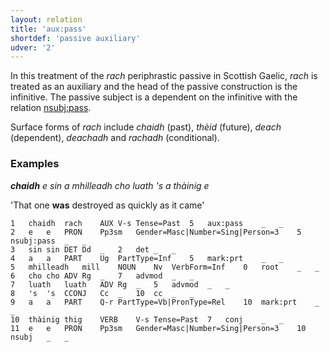 ```yaml
---
layout: relation
title: 'aux:pass'
shortdef: 'passive auxiliary'
udver: '2'
---
```


In this treatment of the _rach_ periphrastic passive in Scottish Gaelic, _rach_ is treated as an auxiliary and the head of the passive construction is the infinitive.
The passive subject is a dependent on the infinitive with the relation [nsubj:pass]().

Surface forms of _rach_ include _chaidh_ (past), _thèid_ (future), _deach_ (dependent), _deachadh_ and _rachadh_ (conditional).

### Examples

_<b>chaidh</b> e sin a mhilleadh cho luath 's a thàinig e_

'That one <b>was</b> destroyed as quickly as it came'

~~~ conllu
1	chaidh	rach	AUX	V-s	Tense=Past	5	aux:pass	_	_
2	e	e	PRON	Pp3sm	Gender=Masc|Number=Sing|Person=3	5	nsubj:pass	_	_
3	sin	sin	DET	Dd	_	2	det	_	_
4	a	a	PART	Ug	PartType=Inf	5	mark:prt	_	_
5	mhilleadh	mill	NOUN	Nv	VerbForm=Inf	0	root	_	_
6	cho	cho	ADV	Rg	_	7	advmod	_	_
7	luath	luath	ADV	Rg	_	5	advmod	_	_
8	's	's	CCONJ	Cc	_	10	cc	_	_
9	a	a	PART	Q-r	PartType=Vb|PronType=Rel	10	mark:prt	_	_
10	thàinig	thig	VERB	V-s	Tense=Past	7	conj	_	_
11	e	e	PRON	Pp3sm	Gender=Masc|Number=Sing|Person=3	10	nsubj	_	_
~~~ 

<!-- Interlanguage links updated Po lis 14 15:35:11 CET 2022 -->
